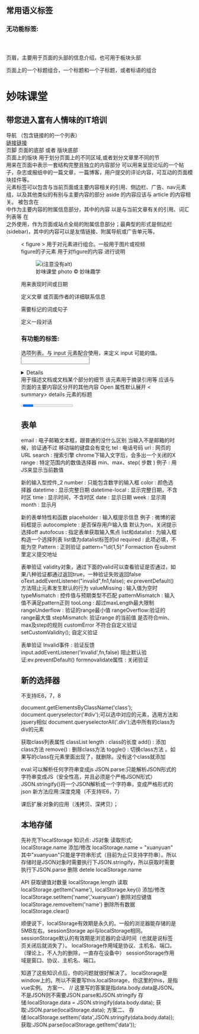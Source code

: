 ## 常用语义标签

### 无功能标签:
<header></header> 页眉，主要用于页面的头部的信息介绍，也可用于板块头部

<hgroup></hgroup> 页面上的一个标题组合，一个标题和一个子标题，或者标语的组合
<hgroup>
	<h1>妙味课堂</h1>
	<h2>带您进入富有人情味的IT培训</h2>
</hgroup>

<nav></nav> 导航 （包含链接的的一个列表）
<nav><a href=“#”>链接</a><a href=“#”>链接</a></nav>

<footer></footer>页脚  页面的底部 或者 版块底部
<section> <section> 页面上的版块
用于划分页面上的不同区域,或者划分文章里不同的节
<article></ article > 用来在页面中表示一套结构完整且独立的内容部分
可以用来呈现论坛的一个帖子，杂志或报纸中的一篇文章，一篇博客，用户提交的评论内容，可互动的页面模块挂件等。



<aside></ aside> 元素标签可以包含与当前页面或主要内容相关的引用、侧边栏、广告、nav元素组，以及其他类似的有别与主要内容的部分
aside 的内容应该与 article 的内容相关。
被包含在<article>中作为主要内容的附属信息部分，其中的内容 以是与当前文章有关的引用、词汇列表等
在<article>之外使用，作为页面或站点全局的附属信息部分；最典型的形式是侧边栏(sidebar)，其中的内容可以是友情链接、附属导航或广告单元等。


<figure> < figure > 用于对元素进行组合。一般用于图片或视频
 <figcaption> <figcaption> figure的子元素 用于对figure的内容 进行说明
	<figure>
		<img src=“miaov.png”/>(注意没有alt)
		 <figcaption> 妙味课堂 photo &copy 妙味趣学</figcaption>
 </figure>

<time></time>用来表现时间或日期

<address></address> 定义文章 或页面作者的详细联系信息

<mark></mark> 需要标记的词或句子


<dialog></dialog>定义一段对话
<dialog>
  <dt>老师</dt>
  <dd>2+2 等于？</dd>
  <dt>学生</dt>
  <dd>4</dd>
  <dt>老师</dt>
  <dd>答对了！</dd>
</dialog>




### 有功能的标签:

<datalist></datalist>选项列表。与 input 元素配合使用，来定义 input 可能的值。
<input type="text" list="valList" />
    <datalist id="valList">
	     <option value="javascript">javascript</option>
	     <option value="html">html</option>
	     <option value="css">css</option>
    </datalist>

<details></details>用于描述文档或文档某个部分的细节
该元素用于摘录引用等 应该与页面的主要内容区分开的其他内容
Open 属性默认展开
< summary></summary> details 元素的标题



<progress><progress>定义进度条
<progress max="100" value="20">
         <span>76</span>%
</progress>


## 表单

email  :  电子邮箱文本框，跟普通的没什么区别
当输入不是邮箱的时候，验证通不过
移动端的键盘会有变化
tel   :   电话号码
url   :   网页的URL
search  :  搜索引擎
chrome下输入文字后，会多出一个关闭的X
range  :  特定范围内的数值选择器
min、max、step( 步数 )
例子 :  用JS来显示当前数值


新的输入型控件_2
number  :  只能包含数字的输入框
color  :  颜色选择器
datetime  :  显示完整日期
datetime-local  :  显示完整日期，不含时区
time  :  显示时间，不含时区
date  :    显示日期
week  :  显示周
month  :  显示月

新的表单特性和函数
placeholder  :  输入框提示信息
例子 :  微博的密码框提示
autocomplete  :  是否保存用户输入值
默认为on，关闭提示选择off
autofocus  :  指定表单获取输入焦点
list和datalist  :  为输入框构造一个选择列表
list值为datalist标签的id
required  :  此项必填，不能为空
Pattern : 正则验证  pattern="\d{1,5}“
Formaction 在submit里定义提交地址

表单验证
validity对象，通过下面的valid可以查看验证是否通过，如果八种验证都通过返回true，一种验证失败返回false
oText.addEventListener("invalid",fn1,false);
ev.preventDefault() 方法阻止元素发生默认的行为
valueMissing  :  输入值为空时
typeMismatch :  控件值与预期类型不匹配
patternMismatch  :  输入值不满足pattern正则
tooLong  :  超过maxLength最大限制
rangeUnderflow : 验证的range最小值
rangeOverflow:验证的range最大值
stepMismatch: 验证range 的当前值 是否符合min、max及step的规则
customError 不符合自定义验证
setCustomValidity(); 自定义验证

表单验证
Invalid事件  :  验证反馈 input.addEventListener('invalid',fn,false)
阻止默认验证:ev.preventDefault()
formnovalidate属性  :  关闭验证


## 新的选择器

不支持IE6，7，8

document.getElementsByClassName('class');
document.queryselector('#div');可以选中对应的元素，选用方法和jquery相似
document.queryselectorAll('.div');选中所有的class为div的元素


获取class列表属性
classList
length :  class的长度
add()  :  添加class方法
remove()  :  删除class方法
toggle() :  切换class方法 。如果写的class在元素里面出现了，就删除。没有这个class就添加

eval:可以解析任何字符串变成js
JSON.parse:只能解析JSON形式的字符串变成JS（安全性高，并且必须是个严格JSON形式）
JSON.stringify()将一个JSON解析成一个字符串，变成严格形式的json
新方法应用:深度克隆（不支持IE6，7）


课后扩展:对象的应用（浅拷贝、深拷贝）；


## 本地存储


先补充下localStorage 知识点:
JS对象
读取形式:
localStorage.name
添加/修改
localStorage.name = "xuanyuan"
其中"xuanyuan"只能是字符串形式（目前为止只支持字符串）。所以存储时是JSON对象时需要执行下JSON.stringify，所以获取时需要执行下JSON.parse
删除
detele localStorage.name

API
获取键值对数量
localStorage.length
读取
localStorage.getItem('name'), localStorage.key(i)
添加/修改
localStorage.setItem('name','xuanyuan')
删除对应键值
localStorage.removeItem('name')
删除所有数据
localStorage.clear()

顺便说下，localStorage有效期是永久的。一般的浏览器能存储的是5MB左右。sessionStorage api与localStorage相同。
sessionStorage默认的有效期是浏览器的会话时间（也就是说标签页关闭后就消失了）。
localStorage作用域是协议、主机名、端口。（理论上，不人为的删除，一直存在设备中）
sessionStorage作用域是窗口、协议、主机名、端口。

知道了这些知识点后，你的问题就很好解决了。
localStorage是window上的。所以不需要写this.localStorage，你这里的this，是指vue实例。
方案一、
// 这里写的答案是指data.body.data是JSON。不是JSON则不需要JSON.parse和JSON.stringify
存储:localStorage.data = JSON.stringify(data.body.data);
获取:JSON.parse(localStorage.data);
方案二、
存储:localStorage.setItem('data',JSON.stringify(data.body.data));
获取:JSON.parse(localStorage.getItem('data'));

